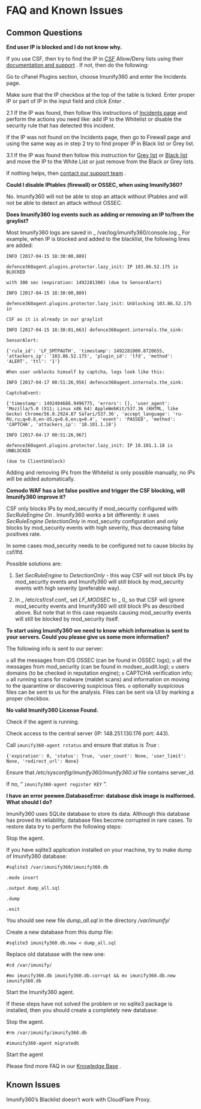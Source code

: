 # FAQ and Known Issues


## Common Questions



**End user IP is blocked and I do not know why.**

If you use CSF, then try to find the IP in [CSF](/ids_integration/#csf-integration) Allow/Deny lists using their [documentation and support](https://support.configserver.com/knowledgebase/category/support%20) . If not, then do the following:

Go to cPanel Plugins section, choose Imunify360 and enter the Incidents page.

Make sure that the IP checkbox at the top of the table is ticked. Enter proper IP or part of IP in the input field and click _Enter_ .

2.1 If the IP was found, then follow this instructions of [Incidents page](/dashboard/#incidents) and perform the actions you need like: add IP to the Whitelist or disable the security rule that has detected this incident.

If the IP was not found on the Incidents page, then go to Firewall page and using the same way as in step 2 try to find proper IP in Black list or Grey list.

3.1 If the IP was found then follow this instruction for [Grey list](/dashboard/#firewall) or [Black list](/dashboard/#firewall) and move the IP to the White List or just remove from the Black or Grey lists.

If nothing helps, then [contact our support team](https://cloudlinux.zendesk.com/hc/en-us/requests/new) .

**Could I disable IPtables (firewall) or OSSEC, when using Imunify360?**

No. Imunify360 will not be able to stop an attack without IPtables and will not be able to detect an attack without OSSEC.

**Does Imunify360 log events such as adding or removing an IP to/from the graylist?**

Most Imunify360 logs are saved in _ /var/log/imunify360/console.log _ For example, when IP is blocked and added to the blacklist, the following lines are added:

```
INFO [2017-04-15 18:30:00,889]
```
```
defence360agent.plugins.protector.lazy_init: IP 103.86.52.175 is BLOCKED
```
```
with 300 sec (expiration: 1492281300) (due to SensorAlert)
```
```
INFO [2017-04-15 18:30:00,889]
```
```
defence360agent.plugins.protector.lazy_init: Unblocking 103.86.52.175 in
```
```
CSF as it is already in our graylist
```
```
INFO [2017-04-15 18:30:01,663] defence360agent.internals.the_sink:
```
```
SensorAlert:
```
```
{'rule_id': 'LF_SMTPAUTH', 'timestamp': 1492281000.8720655, 'attackers_ip': '103.86.52.175', 'plugin_id': 'lfd', 'method': 'ALERT', 'ttl': '1'}
```
```
When user unblocks himself by captcha, logs look like this:
```
```
INFO [2017-04-17 00:51:26,956] defence360agent.internals.the_sink:
```
```
CaptchaEvent:
```
```
{'timestamp': 1492404686.9496775, 'errors': [], 'user_agent': 'Mozilla/5.0 (X11; Linux x86_64) AppleWebKit/537.36 (KHTML, like Gecko) Chrome/56.0.2924.87 Safari/537.36', 'accept_language': 'ru-RU,ru;q=0.8,en-US;q=0.6,en;q=0.4', 'event': 'PASSED', 'method': 'CAPTCHA', 'attackers_ip': '10.101.1.18'}
```
```
INFO [2017-04-17 00:51:26,967]
```
```
defence360agent.plugins.protector.lazy_init: IP 10.101.1.18 is UNBLOCKED
```
```
(due to ClientUnblock)
```

Adding and removing IPs from the Whitelist is only possible manually, no IPs will be added automatically.

**Comodo WAF has a lot false positive and trigger the CSF blocking, will Imunify360 improve it?**

CSF only blocks IPs by mod_security if mod_security configured with _SecRuleEngine On_ . Imunify360 works a bit differently: it uses _SecRuleEngine DetectionOnly_ in mod_security configuration and only blocks by mod_security events with high severity, thus decreasing false positives rate.

In some cases mod_security needs to be configured not to cause blocks by csf/lfd.

Possible solutions are:

1. Set _SecRuleEngine_ to _DetectionOnly_ - this way CSF will not block IPs by mod_security events and Imunify360 will still block by mod_security events with high severity (preferable way).

2. In _ /etc/csf/csf.conf_ set _LF_MODSEC_ to _ 0_ so that CSF will ignore mod_security events and Imunify360 will still block IPs as described above. But note that in this case requests causing mod_security events will still be blocked by mod_security itself.

**To start using Imunify360 we need to know which information is sent to your servers. Could you please give us some more information?**

The following info is sent to our server:

`o` all the messages from IDS OSSEC (can be found in OSSEC logs);
`o` all the messages from mod_security (can be found in modsec_audit.log);
`o` users domains (to be checked in reputation engine);
`o` CAPTCHA verification info;
`o` all running scans for malware (maldet scans) and information on moving to the quarantine or discovering suspicious files.
`o` optionally suspicious files can be sent to us for the analysis. Files can be sent via UI by marking a proper checkbox.

**No valid Imunify360 License Found.**

Check if the agent is running.

Check access to the central server (IP: 148.251.130.176 port: 443).

Call `imunify360-agent rstatus` and ensure that status is _True_ :

```
{'expiration': 0, 'status': True, 'user_count': None, 'user_limit': None, 'redirect_url': None}
```

Ensure that _/etc/sysconfig/imunify360/imunify360.id_ file contains server_id.

If no, “ `imunify360-agent register KEY` ”.

**I have an error peewee.DatabaseError: database disk image is malformed. What should I do?**

Imunify360 uses SQLite database to store its data. Although this database has proved its reliability, database files become corrupted in rare cases. To restore data try to perform the following steps:

Stop the agent.

If you have sqlite3 application installed on your machine, try to make dump of Imunify360 database:

```
#sqlite3 /var/imunify360/imunify360.db
```
```
.mode insert
```
```
.output dump_all.sql
```
```
.dump
```
```
.exit
```

You should see new file _dump_all.sql_ in the directory _/var/imunify/_

Create a new database from this dump file:

```
#sqlite3 imunify360.db.new < dump_all.sql
```

Replace old database with the new one:

```
#cd /var/imunify/
```
```
#mv imunify360.db imunify360.db.corrupt && mv imunify360.db.new imunify360.db
```

Start the Imunify360 agent.

If these steps have not solved the problem or no sqlite3 package is installed, then you should create a completely new database:

Stop the agent.

```
#rm /var/imunify/imunify360.db
```
```
#imunify360-agent migratedb
```

Start the agent

Please find more FAQ in our [Knowledge Base](https://cloudlinux.zendesk.com/hc/en-us/articles/115004715074-Imunify360-CloudLinux-Backup-FAQ) .

## Known Issues



Imunify360’s Blacklist doesn’t work with CloudFlare Proxy.



